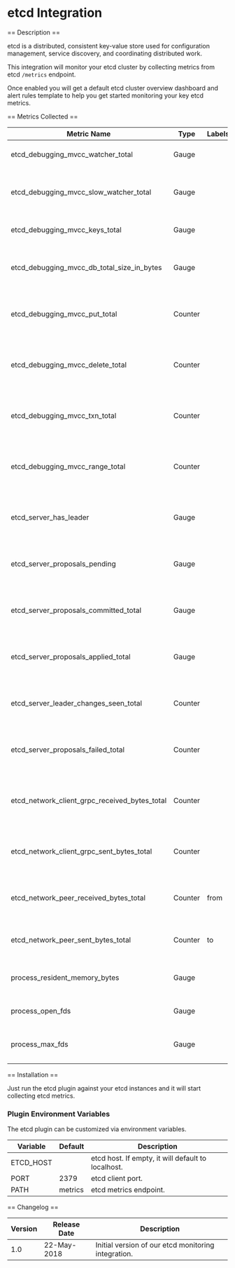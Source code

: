 etcd Integration
================

== Description ==

etcd is a distributed, consistent key-value store used for configuration management, service discovery, and coordinating distributed work.

This integration will monitor your etcd cluster by collecting metrics from etcd `/metrics` endpoint.

Once enabled you will get a default etcd cluster overview dashboard and alert rules template to help you get started monitoring your key etcd metrics.

== Metrics Collected ==

| Metric Name                                 |Type   |Labels |Unit|Description                                              |
|---------------------------------------------|-------|-------|----|---------------------------------------------------------|
|etcd_debugging_mvcc_watcher_total            |Gauge  |       |    |Total number of watchers.                                |
|etcd_debugging_mvcc_slow_watcher_total       |Gauge  |       |    |Total number of unsynced slow watchers.                  |
|etcd_debugging_mvcc_keys_total               |Gauge  |       |    |Total number of keys.                                    |
|etcd_debugging_mvcc_db_total_size_in_bytes   |Gauge  |       |byte|Total size of the underlying database in bytes.          |
|etcd_debugging_mvcc_put_total                |Counter|       |    |Total number of puts seen by this member.                |
|etcd_debugging_mvcc_delete_total             |Counter|       |    |Total number of deletes seen by this member.             |
|etcd_debugging_mvcc_txn_total                |Counter|       |    |Total number of txns seen by this member.                |
|etcd_debugging_mvcc_range_total              |Counter|       |    |Total number of ranges seen by this member.              |
|etcd_server_has_leader                       |Gauge  |       |    |Whether or not a leader exists. 1 is existence, 0 is not.|
|etcd_server_proposals_pending                |Gauge  |       |    |The current number of pending proposals to commit.       |
|etcd_server_proposals_committed_total        |Gauge  |       |    |The total number of consensus proposals committed.       |
|etcd_server_proposals_applied_total          |Gauge  |       |    |The total number of consensus proposals applied.         |
|etcd_server_leader_changes_seen_total        |Counter|       |    |The number of leader changes seen.                       |
|etcd_server_proposals_failed_total           |Counter|       |    |The total number of failed proposals seen.               |
|etcd_network_client_grpc_received_bytes_total|Counter|       |byte|The total number of bytes received from grpc clients.    |
|etcd_network_client_grpc_sent_bytes_total    |Counter|       |byte|The total number of bytes sent to grpc clients.          |
|etcd_network_peer_received_bytes_total       |Counter|from   |byte|The total number of bytes received from peers.           |
|etcd_network_peer_sent_bytes_total           |Counter|to     |byte|The total number of bytes sent to peers.                 |
|process_resident_memory_bytes                |Gauge  |       |byte|Resident memory size in bytes.                           |
|process_open_fds                             |Gauge  |       |    |Number of open file descriptors.                         |
|process_max_fds                              |Gauge  |       |    |Maximum number of open file descriptors.                 |

== Installation ==

Just run the etcd plugin against your etcd instances and it will start collecting etcd metrics.

### Plugin Environment Variables

The etcd plugin can be customized via environment variables.

|Variable |Default     |Description                                       |
|---------|------------|--------------------------------------------------|
|ETCD_HOST|            |etcd host. If empty, it will default to localhost.|
|PORT     |2379        |etcd client port.                                 |
|PATH     |metrics     |etcd metrics endpoint.                            |

== Changelog ==

|Version|Release Date|Description                                        |
|-------|------------|---------------------------------------------------|
|1.0    |22-May-2018 |Initial version of our etcd monitoring integration.|
